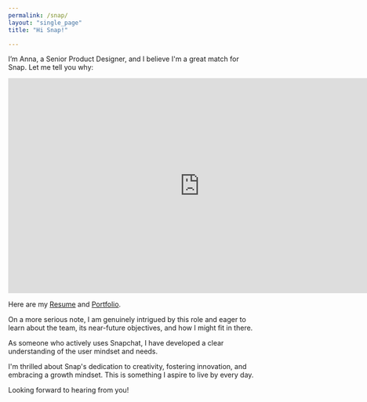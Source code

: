 ```yaml
---
permalink: /snap/
layout: "single_page"
title: "Hi Snap!"

---
```

<p class="singlePage_bottom">I’m Anna, a Senior Product Designer, and I believe I'm a great match for Snap. Let me tell you why:</p>

<div class="video-container"><iframe width="780" height="438.75" src="https://www.youtube.com/embed/Aik_6jVxsUY?si=Ip1yDUTZ7JLo4GGp" title="YouTube video player" frameborder="0" allow="accelerometer; autoplay; clipboard-write; encrypted-media; gyroscope; picture-in-picture; web-share" referrerpolicy="strict-origin-when-cross-origin" allowfullscreen></iframe> </div>

<p class="singlePage">Here are my <a href="../assets/uploads/Resume/Resume_Anna_Kozhevnikova_Snap.pdf" target="_blank">Resume</a> and <a href="../../index.html" target="_blank">Portfolio</a>.</p>
<p class="cover_letter">On a more serious note, I am genuinely intrigued by this role and eager to learn about the team, its near-future objectives, and how I might fit in there. </p>
<p>As someone who actively uses Snapchat, I have developed a clear understanding of the user mindset and needs.</p>
<p>
I'm thrilled about Snap's dedication to creativity, fostering innovation, and embracing a growth mindset. This is something I aspire to live by every day.</p>

<div class="callout heart">Looking forward to hearing from you!</div>